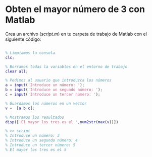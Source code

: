 # Obten el mayor número de 3 con Matlab

Crea un archivo (_script.m_) en tu carpeta de trabajo de Matlab con el siguiente código:

```matlab

% Limpiamos la consola
clc;

% Borramos todas la variables en el entorno de trabajo
clear all;

% Pedimos al usuario que introduzca los números
a = input('Introduce un número: ');
b = input('Introduce un segundo número: ');
c = input('Introduce un tercer número: ');

% Guardamos los números en un vector
v =  [a b c];

% Mostramos los resultados
disp(['El mayor los tres es el ',num2str(max(v))])

% >> script
% Introduce un número: 3
% Introduce un segundo número: 4
% Introduce un tercer número: 5
% El mayor los tres es el 5

```
